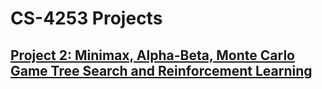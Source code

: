 # CS-4253 Projects

## [Project 2: Minimax, Alpha-Beta, Monte Carlo Game Tree Search and Reinforcement Learning](proj2/)
